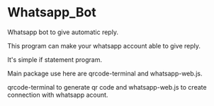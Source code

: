 # Whatsapp_Bot
Whatsapp bot to give automatic reply. 

This program can make your whatsapp account able to give reply. 

It's simple if statement program. 

Main package use here are qrcode-terminal and whatsapp-web.js.

qrcode-terminal to generate qr code and whatsapp-web.js to create connection with whatsapp acount.
